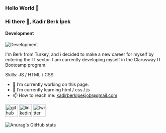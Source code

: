 ### Hello World 👋
### Hi there 👋, Kadir Berk İpek
#### Development
![Development](https://www.web-ofisi.com/tema/webofisi/uploads/blog/difference-between-html-css-and-javascript.png)

I'm Berk from Turkey, and i decided to make a new career for myself by entering the IT sector. I am currently developing myself in the Clarusway IT Bootcamp program. 

Skills:  JS / HTML / CSS 

- 🔭 I’m currently working on this page. 
- 🌱 I’m currently learning html / css / js 
- 📫 How to reach me: kadirberkipekjob@gmail.com 


[<img src='https://cdn.jsdelivr.net/npm/simple-icons@3.0.1/icons/github.svg' alt='github' height='40'>](https://github.com/kadirberkipek)  [<img src='https://cdn.jsdelivr.net/npm/simple-icons@3.0.1/icons/linkedin.svg' alt='linkedin' height='40'>](https://www.linkedin.com/in/kadir-berk-ipek-001268235/)  [<img src='https://cdn.jsdelivr.net/npm/simple-icons@3.0.1/icons/twitter.svg' alt='twitter' height='40'>](https://twitter.com/kbi_IT)  


![Anurag's GitHub stats](https://github-readme-stats.vercel.app/api?username=kadirberkipek&theme=dark&show_icons=true)
